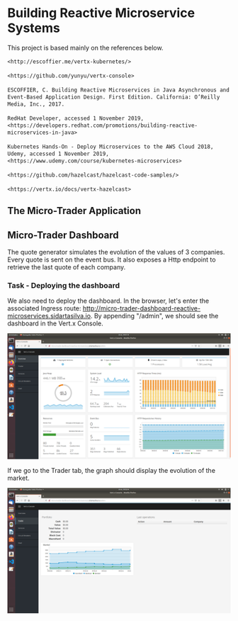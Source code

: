 # Building Reactive Microservice Systems

This project is based mainly on the references below.

    <http://escoffier.me/vertx-kubernetes/>

    <https://github.com/yunyu/vertx-console>
    
    ESCOFFIER, C. Building Reactive Microservices in Java Asynchronous and Event-Based Application Design. First Edition. California: O’Reilly Media, Inc., 2017.

    RedHat Developer, accessed 1 November 2019, <https://developers.redhat.com/promotions/building-reactive-microservices-in-java>

    Kubernetes Hands-On - Deploy Microservices to the AWS Cloud 2018, Udemy, accessed 1 November 2019, <https://www.udemy.com/course/kubernetes-microservices>

    <https://github.com/hazelcast/hazelcast-code-samples/>

    <https://vertx.io/docs/vertx-hazelcast>


## The Micro-Trader Application


## Micro-Trader Dashboard

The quote generator simulates the evolution of the values of 3 companies. Every quote is sent on the event bus. It also exposes a Http endpoint to retrieve the last quote of each company.


### Task - Deploying the dashboard

We also need to deploy the dashboard. In the browser, let's enter the associated Ingress route: http://micro-trader-dashboard-reactive-microservices.sidartasilva.io. By appending "/admin", we should see the dashboard in the Vert.x Console.

![](images/Captura-de-tela-de-2019-12-01-09-01-06.png "The Vertx Console")


If we go to the Trader tab, the graph should display the evolution of the market.

![](images/Captura-de-tela-de-2019-12-01-09-02-37.png "The Trader Tab in the Vertx Console")